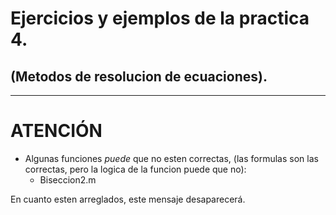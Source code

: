 # Ejercicios y ejemplos de la practica 4.
## (Metodos de resolucion de ecuaciones).
--------------------
# ATENCIÓN

- Algunas funciones *puede* que no esten correctas, (las formulas son las correctas, pero la logica de la funcion puede que no):
  - Biseccion2.m
  
En cuanto esten arreglados, este mensaje desaparecerá.
